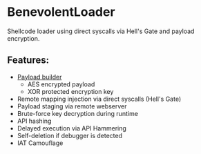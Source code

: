# BenevolentLoader

Shellcode loader using direct syscalls via Hell's Gate and payload encryption.

## Features: 
- [Payload builder](./Builder/)
  - AES encrypted payload
  - XOR protected encryption key
- Remote mapping injection via direct syscalls (Hell's Gate)
- Payload staging via remote webserver
- Brute-force key decryption during runtime
- API hashing
- Delayed execution via API Hammering
- Self-deletion if debugger is detected
- IAT Camouflage
